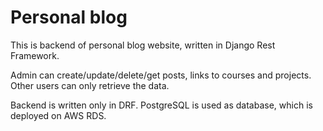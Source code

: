 # Personal blog 

This is backend of personal blog website, written in Django Rest Framework. 

Admin can create/update/delete/get posts, links to courses and projects. Other users can only retrieve the data. 

Backend is written only in DRF. PostgreSQL is used as database, which is deployed on AWS RDS.
